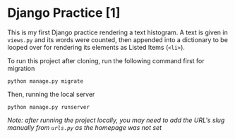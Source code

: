 # Django Practice [1]
This is my first Django practice rendering a text histogram. A text is given in ```views.py``` and its words were counted, then appended into a dictionary to be looped over for rendering its elements as Listed Items (```<li>```).

To run this project after cloning, run the following command first for migration
```
python manage.py migrate
```

Then, running the local server
```
python manage.py runserver
```

_Note: after running the project locally, you may need to add the URL's slug manually from ```urls.py``` as the homepage was not set_
